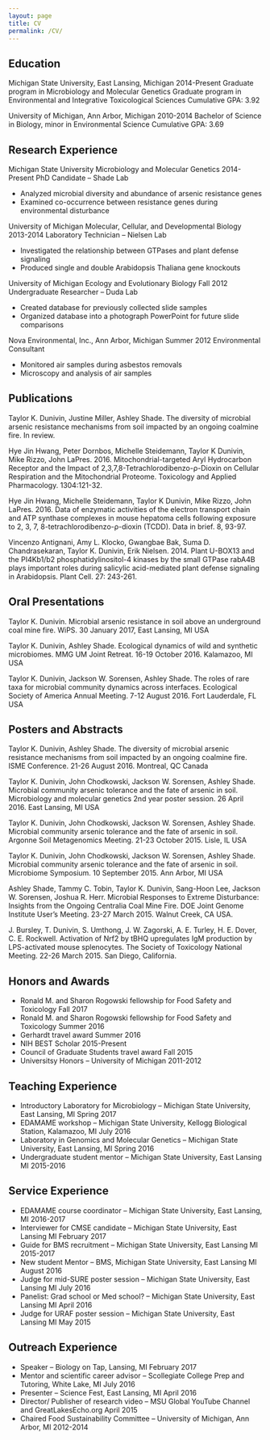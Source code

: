 ```yaml
---
layout: page
title: CV
permalink: /CV/
---
```



## Education
Michigan State University, East Lansing, Michigan			                                               2014-Present
Graduate program in Microbiology and Molecular Genetics
Graduate program in Environmental and Integrative Toxicological Sciences
Cumulative GPA: 3.92

University of Michigan, Ann Arbor, Michigan	 	                                    2010-2014
Bachelor of Science in Biology, minor in Environmental Science
Cumulative GPA: 3.69

## __Research Experience__
Michigan State University Microbiology and Molecular Genetics                                       2014-Present
PhD Candidate – Shade Lab
*	Analyzed microbial diversity and abundance of arsenic resistance genes
*	Examined co-occurrence between resistance genes during environmental disturbance

University of Michigan Molecular, Cellular, and Developmental Biology                             2013-2014
Laboratory Technician – Nielsen Lab
*	Investigated the relationship between GTPases and plant defense signaling
* Produced single and double Arabidopsis Thaliana gene knockouts

University of Michigan Ecology and Evolutionary Biology                                                    Fall 2012
Undergraduate Researcher – Duda Lab
*	Created database for previously collected slide samples
*	Organized database into a photograph PowerPoint for future slide comparisons

Nova Environmental, Inc., Ann Arbor, Michigan                                                                                           Summer 2012
Environmental Consultant
*	Monitored air samples during asbestos removals
*	Microscopy and analysis of air samples

## Publications
Taylor K. Dunivin, Justine Miller, Ashley Shade. The diversity of microbial arsenic resistance mechanisms from soil impacted by an ongoing coalmine fire. In review.

Hye Jin Hwang, Peter Dornbos, Michelle Steidemann, Taylor K Dunivin, Mike Rizzo, John LaPres. 2016. Mitochondrial-targeted Aryl Hydrocarbon Receptor and the Impact of 2,3,7,8-Tetrachlorodibenzo-ρ-Dioxin on Cellular Respiration and the Mitochondrial Proteome. Toxicology and Applied Pharmacology. 1304:121-32.

Hye Jin Hwang, Michelle Steidemann, Taylor K Dunivin, Mike Rizzo, John LaPres. 2016. Data of enzymatic activities of the electron transport chain and ATP synthase complexes in mouse hepatoma cells following exposure to 2, 3, 7, 8-tetrachlorodibenzo-ρ-dioxin (TCDD). Data in brief. 8, 93-97. 

Vincenzo Antignani, Amy L. Klocko, Gwangbae Bak, Suma D. Chandrasekaran, Taylor K. Dunivin, Erik Nielsen. 2014. Plant U-BOX13 and the PI4Kb1/b2 phosphatidylinositol-4 kinases by the small GTPase rabA4B plays important roles during salicylic acid-mediated plant defense signaling in Arabidopsis. Plant Cell. 27: 243-261.

## __Oral Presentations__
Taylor K. Dunivin. Microbial arsenic resistance in soil above an underground coal mine fire. WiPS. 30 January 2017, East Lansing, MI USA

Taylor K. Dunivin, Ashley Shade. Ecological dynamics of wild and synthetic microbiomes. MMG UM Joint Retreat. 16-19 October 2016. Kalamazoo, MI USA

Taylor K. Dunivin, Jackson W. Sorensen, Ashley Shade. The roles of rare taxa for microbial community dynamics across interfaces. Ecological Society of America Annual Meeting. 7-12 August 2016. Fort Lauderdale, FL USA

## __Posters and Abstracts__
Taylor K. Dunivin, Ashley Shade. The diversity of microbial arsenic resistance mechanisms from soil impacted by an ongoing coalmine fire. ISME Conference. 21-26 August 2016. Montreal, QC Canada

Taylor K. Dunivin, John Chodkowski, Jackson W. Sorensen, Ashley Shade. Microbial community arsenic tolerance and the fate of arsenic in soil. Microbiology and molecular genetics 2nd year poster session. 26 April 2016. East Lansing, MI USA

Taylor K. Dunivin, John Chodkowski, Jackson W. Sorensen, Ashley Shade. Microbial community arsenic tolerance and the fate of arsenic in soil. Argonne Soil Metagenomics Meeting. 21-23 October 2015. Lisle, IL USA

Taylor K. Dunivin, John Chodkowski, Jackson W. Sorensen, Ashley Shade. Microbial community arsenic tolerance and the fate of arsenic in soil. Microbiome Symposium. 10 September 2015. Ann Arbor, MI USA

Ashley Shade, Tammy C. Tobin, Taylor K. Dunivin, Sang-Hoon Lee, Jackson W. Sorensen, Joshua R. Herr.  Microbial Responses to Extreme Disturbance:  Insights from the Ongoing Centralia Coal Mine Fire.  DOE Joint Genome Institute User’s Meeting.  23-27 March 2015. Walnut Creek, CA USA.

J. Bursley, T. Dunivin, S. Umthong, J. W. Zagorski, A. E. Turley, H. E. Dover, C. E. Rockwell. Activation of Nrf2 by tBHQ upregulates IgM production by LPS-activated mouse splenocytes. The Society of Toxicology National Meeting. 22-26 March 2015. San Diego, California. 

## __Honors and Awards__
*	Ronald M. and Sharon Rogowski fellowship for Food Safety and Toxicology	                                    Fall 2017
*	Ronald M. and Sharon Rogowski fellowship for Food Safety and Toxicology	                                    Summer 2016
*	Gerhardt travel award					  			                       Summer 2016
*	NIH BEST Scholar									                       2015-Present
*	Council of Graduate Students travel award							          Fall 2015
*	Universitsy Honors – University of Michigan						                       2011-2012

## __Teaching Experience__
*	Introductory Laboratory for Microbiology – Michigan State University, East Lansing, MI                     Spring 2017
*	EDAMAME workshop – Michigan State University, Kellogg Biological Station, Kalamazoo, MI           July 2016
*	Laboratory in Genomics and Molecular Genetics – Michigan State University, East Lansing, MI        Spring 2016
*	Undergraduate student mentor – Michigan State University, East Lansing MI			          2015-2016

## __Service Experience__
*	EDAMAME course coordinator – Michigan State University, East Lansing, MI          		         2016-2017
*	Interviewer for CMSE candidate – Michigan State University, East Lansing MI                                February 2017
*	Guide for BMS recruitment – Michigan State University, East Lansing MI                                        2015-2017
*	New student Mentor – BMS, Michigan State University, East Lansing MI                                            August 2016
*	Judge for mid-SURE poster session – Michigan State University, East Lansing MI		         July 2016
*	Panelist: Grad school or Med school? – Michigan State University, East Lansing MI                     April 2016
*	Judge for URAF poster session – Michigan State University, East Lansing MI			         May 2015

## __Outreach Experience__
*	Speaker – Biology on Tap, Lansing, MI							          February 2017
*	Mentor and scientific career advisor – Scollegiate College Prep and Tutoring, White Lake, MI	          July 2016
*	Presenter – Science Fest, East Lansing, MI							          April 2016
*	Director/ Publisher of research video – MSU Global YouTube Channel and GreatLakesEcho.org      April 2015
*	Chaired Food Sustainability Committee – University of Michigan, Ann Arbor, MI		          2012-2014



